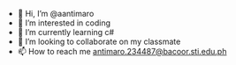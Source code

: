 - 👋 Hi, I’m @aantimaro
- 👀 I’m interested in coding
- 🌱 I’m currently learning c#
- 💞️ I’m looking to collaborate on my classmate
- 📫 How to reach me antimaro.234487@bacoor.sti.edu.ph

<!---
aantimaro/aantimaro is a ✨ special ✨ repository because its `README.md` (this file) appears on your GitHub profile.
You can click the Preview link to take a look at your changes.
--->
